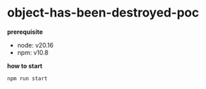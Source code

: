 # object-has-been-destroyed-poc

**prerequisite**

- node: v20.16
- npm: v10.8

**how to start**

`npm run start`
